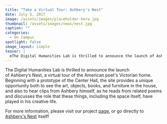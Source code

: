 ```yaml
---
title: "Take a Virtual Tour: Ashbery's Nest"
date: July 5, 2017
image: /assets/images/placeholder-hero.jpg
thumbnail: /assets/images/news/nest.jpg
caption: ""
categories: 
  - On Campus
spotlight: false 
image_layout: simple
teaser: |
  eThe Digital Humanities Lab is thrilled to announce the launch of Ashbery’s Nest, a virtual tour of the American poet's Victorian home. Beginning with a prototype of the Center Hall, the site provides...
---
```


The Digital Humanities Lab is thrilled to announce the launch of Ashbery’s Nest, a virtual tour of the American poet's Victorian home. Beginning with a prototype of the Center Hall, the site provides a unique opportunity both to see the art, objects, books, and furniture in the house, and also to hear clips from Ashbery himself, as he reads from related poems and discusses the role that these things, including the space itself, have played in his creative life.
   
For more information, please visit our project [page](http://web.library.yale.edu/dhlab/nest), or go directly to [Ashbery's Nest](http://vr.ashberyhouse.yale.edu/) itself!